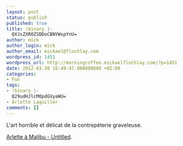 ```yaml
---
layout: post
status: publish
published: true
title: !binary |-
  QXJsZXR0ZSDDoCBNYWxpYnU=
author: mick
author_login: mick
author_email: mickael@flochlay.com
wordpress_id: 1451
wordpress_url: http://morningcoffee.mickaelflochlay.com/?p=1451
date: 2012-03-30 16:49:47.000000000 +02:00
categories:
- Fun
tags:
- !binary |-
  Q29udHJlcMOpdGVyaWU=
- Arlette Laguiller
comments: []
---
```

L'art horrible et délicat de la contrepéterie graveleuse.

<a href="http://bonjourcontrepetrie.tumblr.com/post/20164125955/arlette-a-malibu">Arlette à Malibu - Untitled</a>.

